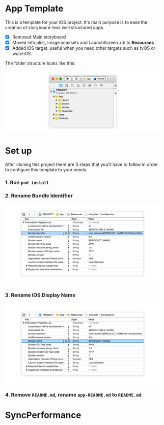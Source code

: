 # App Template

This is a template for your iOS project. It's main purpose is to ease the creation of storyboard-less well structured apps.

- [x] Removed Main.storyboard
- [x] Moved Info.plist, Image.xcassets and LaunchScreen.xib to **Resources**
- [x] Added iOS target, useful when you need other targets such as tvOS or watchOS.

The folder structure looks like this:

![folder structure](https://raw.githubusercontent.com/3lvis/resources/master/app-template/project-structure.png)

# Set up

After cloning this project there are 3 steps that you'll have to follow in order to configure this template to your needs.

### 1. Run `pod install`

### 2. Rename Bundle Identifier

![Bundle indentifier](https://raw.githubusercontent.com/3lvis/resources/master/app-template/rename-bundle.png)

### 3. Rename iOS Display Name

![Bundle name](https://raw.githubusercontent.com/3lvis/resources/master/app-template/rename-display-name.png)

### 4. Remove `README.md`, rename `app-README.md` to `README.md`
# SyncPerformance
